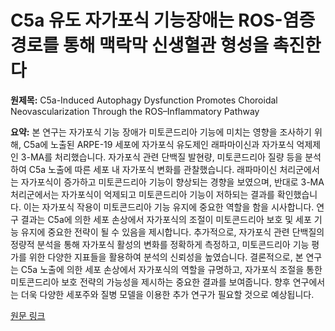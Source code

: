 # C5a 유도 자가포식 기능장애는 ROS-염증 경로를 통해 맥락막 신생혈관 형성을 촉진한다

**원제목:** C5a-Induced Autophagy Dysfunction Promotes Choroidal Neovascularization Through the ROS–Inflammatory Pathway

**요약:** 본 연구는 자가포식 기능 장애가 미토콘드리아 기능에 미치는 영향을 조사하기 위해, C5a에 노출된 ARPE-19 세포에 자가포식 유도제인 래파마이신과 자가포식 억제제인 3-MA를 처리했습니다.  자가포식 관련 단백질 발현량, 미토콘드리아 질량 등을 분석하여  C5a 노출에 따른 세포 내 자가포식 변화를 관찰했습니다.  래파마이신 처리군에서는 자가포식이 증가하고 미토콘드리아 기능이 향상되는 경향을 보였으며, 반대로 3-MA 처리군에서는 자가포식이 억제되고 미토콘드리아 기능이 저하되는 결과를 확인했습니다. 이는 자가포식 작용이 미토콘드리아 기능 유지에 중요한 역할을 함을 시사합니다.  연구 결과는 C5a에 의한 세포 손상에서 자가포식의 조절이 미토콘드리아 보호 및 세포 기능 유지에 중요한 전략이 될 수 있음을 제시합니다.  추가적으로,  자가포식 관련 단백질의 정량적 분석을 통해 자가포식 활성의 변화를 정확하게 측정하고, 미토콘드리아 기능 평가를 위한 다양한 지표들을 활용하여 분석의 신뢰성을 높였습니다.  결론적으로, 본 연구는 C5a 노출에 의한 세포 손상에서 자가포식의 역할을 규명하고, 자가포식 조절을 통한 미토콘드리아 보호 전략의 가능성을 제시하는 중요한 결과를 보여줍니다.  향후 연구에서는 더욱 다양한 세포주와 질병 모델을 이용한 추가 연구가 필요할 것으로 예상됩니다.

[원문 링크](https://iovs.arvojournals.org/article.aspx?articleid=2809231)

